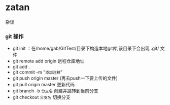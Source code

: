 # zatan
杂谈
### git 操作
- git init ：在/home/gab/GitTest/目录下构造本地git库,该目录下会出现 .git/ 文件 
- git remote add origin 远程仓库地址 
- git add . 
- git commit -m “`添加注释`” 
- git push origin master  (再去push一下要上传的文件) 
- git pull origin master 更新代码
- git branch -b `分支名` 创建并跳转到当前分支
- git checkout `分支名` 切换分支
